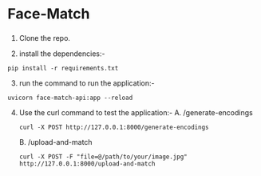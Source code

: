 # Face-Match
### 
1. Clone the repo.
  
2. install the dependencies:-
```
pip install -r requirements.txt
```

3. run the command to run the application:-
```
uvicorn face-match-api:app --reload
```
4. Use the curl command to test the application:-
   A. /generate-encodings
   ```
   curl -X POST http://127.0.0.1:8000/generate-encodings
   ```
   B. /upload-and-match
   ```
   curl -X POST -F "file=@/path/to/your/image.jpg" http://127.0.0.1:8000/upload-and-match
   ```

   

